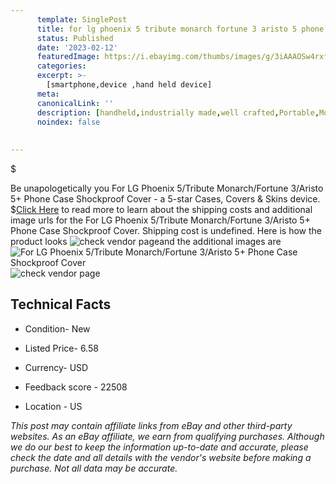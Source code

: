 ```yaml
---
      template: SinglePost
      title: for lg phoenix 5 tribute monarch fortune 3 aristo 5 phone case shockproof cover
      status: Published
      date: '2023-02-12'
      featuredImage: https://i.ebayimg.com/thumbs/images/g/3iAAAOSw4rxfCR-2/s-l225.jpg
      categories: 
      excerpt: >-
        [smartphone,device ,hand held device]
      meta:
      canonicalLink: ''
      description: [handheld,industrially made,well crafted,Portable,Mobile,Compact,Convenient,Lightweight,Maneuverable,Man-portable,Miniature,Carriable,Hand-held,Light,Holdable,Transportable,Mobile device,Pocket-sized,On-the-go,Wireless,Cordless,Compact size,Convenient size, smartphone,device ,hand held device]
      noindex: false
      
        
---
```

$

Be unapologetically you For LG Phoenix 5/Tribute Monarch/Fortune 3/Aristo 5+ Phone Case Shockproof Cover - a 5-star Cases, Covers & Skins device.
$[Click Here](https://www.ebay.com/itm/143667989381?hash=item2173478b85%3Ag%3A3iAAAOSw4rxfCR-2&mkevt=1&mkcid=1&mkrid=711-53200-19255-0&campid=%253CePNCampaignId%253E&customid=%253CreferenceId%253E&toolid=10049) to read more to learn about the shipping costs and additional image urls for the For LG Phoenix 5/Tribute Monarch/Fortune 3/Aristo 5+ Phone Case Shockproof Cover. Shipping cost is undefined. Here is how the product looks ![check vendor page](https://i.ebayimg.com/thumbs/images/g/3iAAAOSw4rxfCR-2/s-l225.jpg)and the additional images are![For LG Phoenix 5/Tribute Monarch/Fortune 3/Aristo 5+ Phone Case Shockproof Cover](https://i.ebayimg.com/images/g/3iAAAOSw4rxfCR-2/s-l1600.jpg)![check vendor page](https://origin-galleryplus.ebayimg.com/ws/web/143667989381_2_0_1/225x225.jpg,https://origin-galleryplus.ebayimg.com/ws/web/143667989381_3_0_1/225x225.jpg,https://origin-galleryplus.ebayimg.com/ws/web/143667989381_4_0_1/225x225.jpg,https://origin-galleryplus.ebayimg.com/ws/web/143667989381_5_0_1/225x225.jpg,https://origin-galleryplus.ebayimg.com/ws/web/143667989381_6_0_1/225x225.jpg,https://origin-galleryplus.ebayimg.com/ws/web/143667989381_7_0_1/225x225.jpg,https://origin-galleryplus.ebayimg.com/ws/web/143667989381_8_0_1/225x225.jpg,https://origin-galleryplus.ebayimg.com/ws/web/143667989381_9_0_1/225x225.jpg,https://origin-galleryplus.ebayimg.com/ws/web/143667989381_10_0_1/225x225.jpg,https://origin-galleryplus.ebayimg.com/ws/web/143667989381_11_0_1/225x225.jpg,https://origin-galleryplus.ebayimg.com/ws/web/143667989381_12_0_1/225x225.jpg)



 ## Technical Facts 



     
      

 - Condition- New 


      

 - Listed Price- 6.58 


      

 - Currency- USD 


      

 - Feedback score - 22508 


      

 - Location - US 


      
      

 *_This post may contain affiliate links from eBay and other third-party websites. As an eBay affiliate, we earn from qualifying purchases. Although we do our best to keep the information up-to-date and accurate, please check the date and all details with the vendor's website before making a purchase. Not all data may be accurate._*






